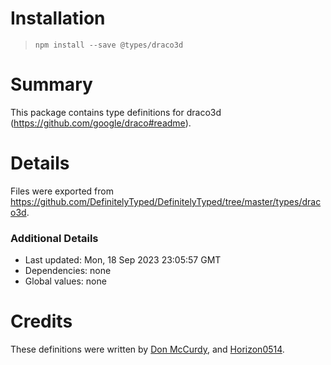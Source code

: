 # Installation
> `npm install --save @types/draco3d`

# Summary
This package contains type definitions for draco3d (https://github.com/google/draco#readme).

# Details
Files were exported from https://github.com/DefinitelyTyped/DefinitelyTyped/tree/master/types/draco3d.

### Additional Details
 * Last updated: Mon, 18 Sep 2023 23:05:57 GMT
 * Dependencies: none
 * Global values: none

# Credits
These definitions were written by [Don McCurdy](https://github.com/donmccurdy), and [Horizon0514](https://github.com/horizon0514).
